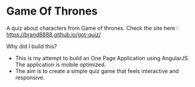 # Game Of Thrones
A quiz about characters from Game of thrones. Check the site here : https://brand8888.github.io/got-quiz/

Why did I build this?
- This is my attempt to build an One Page Application using AngularJS. The application is mobile optimized.
- The aim is to create a simple quiz game that feels interactive and responsive.
